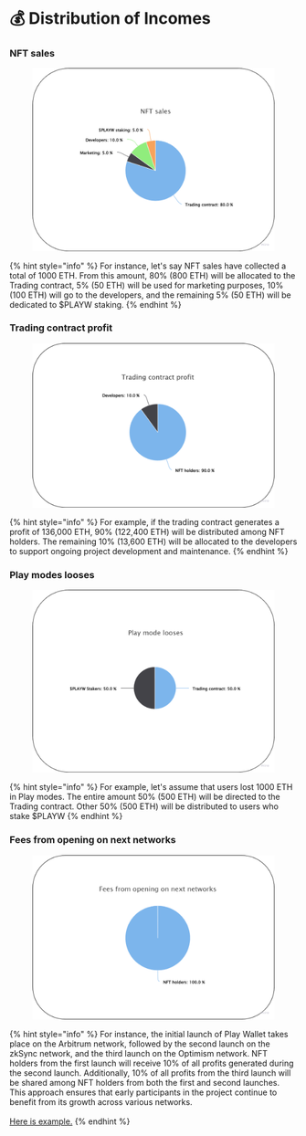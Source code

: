 # 💰 Distribution of Incomes

### NFT sales

<figure><img src="../.gitbook/assets/NFT sales.png" alt=""><figcaption></figcaption></figure>

{% hint style="info" %}
For instance, let's say NFT sales have collected a total of 1000 ETH. From this amount, 80% (800 ETH) will be allocated to the Trading contract, 5% (50 ETH) will be used for marketing purposes, 10% (100 ETH) will go to the developers, and the remaining 5% (50 ETH) will be dedicated to $PLAYW staking.
{% endhint %}

### Trading contract profit

<figure><img src="../.gitbook/assets/Trading profit.png" alt=""><figcaption></figcaption></figure>

{% hint style="info" %}
For example, if the trading contract generates a profit of 136,000 ETH, 90% (122,400 ETH) will be distributed among NFT holders. The remaining 10% (13,600 ETH) will be allocated to the developers to support ongoing project development and maintenance.
{% endhint %}

### Play modes looses

<figure><img src="../.gitbook/assets/Play mode.png" alt=""><figcaption></figcaption></figure>

{% hint style="info" %}
For example, let's assume that users lost 1000 ETH in Play modes. The entire amount 50% (500 ETH) will be directed to the Trading contract. Other 50% (500 ETH) will be distributed to users who stake $PLAYW&#x20;
{% endhint %}





### Fees from opening on next networks

<figure><img src="../.gitbook/assets/Next networks fees.png" alt=""><figcaption></figcaption></figure>

{% hint style="info" %}
For instance, the initial launch of Play Wallet takes place on the Arbitrum network, followed by the second launch on the zkSync network, and the third launch on the Optimism network. NFT holders from the first launch will receive 10% of all profits generated during the second launch. Additionally, 10% of all profits from the third launch will be shared among NFT holders from both the first and second launches. This approach ensures that early participants in the project continue to benefit from its growth across various networks.\
\
[Here is example.](fees.md#network-expansion-fees)
{% endhint %}




